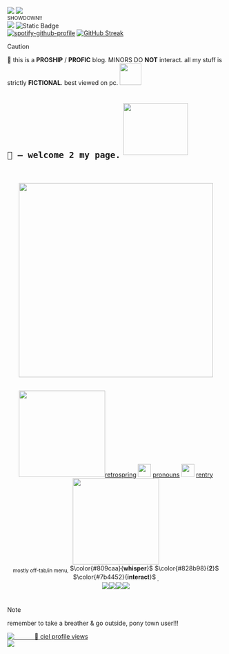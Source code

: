 [![](https://visitcount.itsvg.in/api?id=nomansIand&label=%3F&color=4&icon=5&pretty=false)](https://visitcount.itsvg.in) <img src="https://github.com/user-attachments/assets/88806ec4-bf2a-4f65-9e41-97cc0ef31151"> <br />
<sub> SHOWDOWN!! </sub> <br />
<img src="https://github.com/user-attachments/assets/fa32cc65-3747-4526-b060-5b5c10983a95"> <img alt="Static Badge" src="https://img.shields.io/badge/CIEL_|_4-DREAM_%26_VICS_|_0-8fa3b8?style=social&labelColor=476d8f&color=a65050"> <br />
[![spotify-github-profile](https://spotify-github-profile.kittinanx.com/api/view?uid=lmhdm5zmfci92vqr7qzgjl0u7&cover_image=true&theme=novatorem&show_offline=true&background_color=121212&interchange=true&bar_color=ff0000&bar_color_cover=true)](https://spotify-github-profile.kittinanx.com/api/view?uid=lmhdm5zmfci92vqr7qzgjl0u7&redirect=true) [![GitHub Streak](https://streak-stats.demolab.com?user=nomansIand&hide_border=true&mode=weekly&card_width=10&card_height=10&ring=A22C2354&sideNums=809CAA&currStreakLabel=82505C&sideLabels=747C88&dates=7B4452&stroke=818A9A&background=FEFEFF00&hide_current_streak=true&hide_longest_streak=true)](https://git.io/streak-stats) <br />
> [!CAUTION]
> 🔞 this is a **PROSHIP** / __PROFIC__ blog. MINORS DO **NOT** interact. all my stuff is strictly **FICTIONAL**. best viewed on pc. <img src="https://github.com/user-attachments/assets/9735112d-fea6-4f1c-94d6-093a25c89fba" height=50 weight=50>
# <sub>``🐙 – welcome 2 my page.``</sub> <img src="https://github.com/user-attachments/assets/aab5fd52-35fe-42e8-8399-df7d237f85ff" height=120 width=150> <br /> <br />
<div align="center">
<img src="https://github.com/user-attachments/assets/c144446d-59e4-4138-b333-c6f7b2e5428d" height=450 weight=750> <br /> <br />
</div>
<div align="center">

 <img src="https://github.com/user-attachments/assets/9fd5e342-6d37-463c-b948-50a5f767f60d" height=200 weight=200>[retrospring](https://retrospring.net/@A_90) <img src="https://github.com/user-attachments/assets/4f895e5f-543e-4283-ad89-3778eedaec18" height=30 weight=30> [pronouns](https://pronouns.cc/@yesmylord) <img src="https://github.com/user-attachments/assets/dc6f5cb4-7a1b-4fb9-9325-488fcdff20bb" height=30 weight=30> [rentry](https://rentry.co/applepox)<img src="https://github.com/user-attachments/assets/b57cbd9e-a6f8-4896-8798-42c889a33531" height=200 weight=200> <br />
 <sub> mostly off-tab/in menu, </sub> $\color{#809caa}{𝐰𝐡𝐢𝐬𝐩𝐞𝐫}$ $\color{#828b98}{𝟐}$ $\color{#7b4452}{𝐢𝐧𝐭𝐞𝐫𝐚𝐜𝐭}$<sub> . </sub> <br />
<img src="https://github.com/user-attachments/assets/64e46a18-c6be-404c-9898-94f996ce73e4"><img src="https://github.com/user-attachments/assets/75da8761-f2ac-41b7-98d1-b1bcbbf2fc32"><img src="https://github.com/user-attachments/assets/5255cc11-dcce-4952-b57a-96ff8a07eadd"><img src="https://github.com/user-attachments/assets/7498fe6e-5792-406e-988d-4a6a0d2a5cf3"> <br />
</div>

#

> [!NOTE]
> remember to take a breather & go outside, pony town user!!! <br />

[![‎ ‎ ‎ ‎ ‎ ‎ ‎ ‎ ‎ ‎‎ ‎ ‎ ‎📡 ciel profile views](https://u8views.com/api/v1/github/profiles/71658981/views/day-week-month-total-count.svg)](https://u8views.com/github/nomansIand) <br /> 
<img src="https://github.com/user-attachments/assets/d69f6e9c-eafc-4642-9fad-3ecad89b5463">
